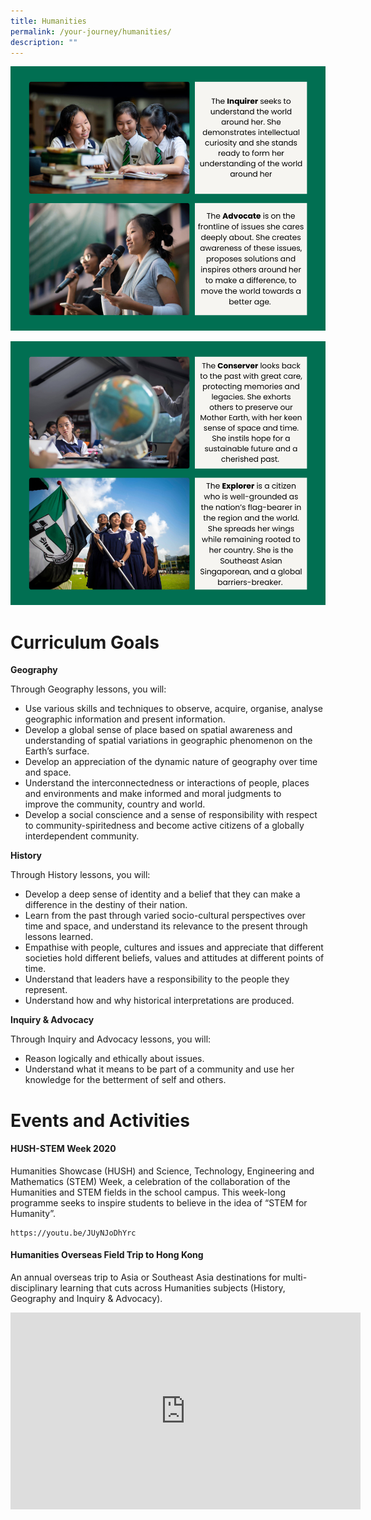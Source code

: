 ```yaml
---
title: Humanities
permalink: /your-journey/humanities/
description: ""
---
```

![](/images/humanities1.png)

![](/images/humanities2.png)

# Curriculum Goals
**Geography**

Through Geography lessons, you will:

*   Use various skills and techniques to observe, acquire, organise, analyse geographic information and present information.
*   Develop a global sense of place based on spatial awareness and understanding of spatial variations in geographic phenomenon on the Earth’s surface.
*   Develop an appreciation of the dynamic nature of geography over time and space.
*   Understand the interconnectedness or interactions of people, places and environments and make informed and moral judgments to improve&nbsp;the community, country and world.
*   Develop a social conscience and a sense of responsibility with respect to community-spiritedness and become active citizens of a globally interdependent community.

**History**

Through History lessons, you will:

*   Develop a deep sense of identity and a belief that they can make a difference in the destiny of their nation.
*   Learn from the past through varied socio-cultural perspectives over time and space, and understand its relevance to the present through lessons learned.
*   Empathise with people, cultures and issues and appreciate that different societies hold different beliefs, values and attitudes at different points of time.
*   Understand that leaders have a responsibility to the people they represent.
*   Understand how and why historical interpretations are produced.

**Inquiry &amp; Advocacy**

Through Inquiry and Advocacy lessons, you will:

*   Reason logically and ethically about issues.
*   Understand what it means to be part of a community and use her knowledge for the betterment of self and others.

# Events and Activities

#### HUSH-STEM Week 2020

Humanities Showcase (HUSH) and Science, Technology, Engineering and Mathematics (STEM) Week, a celebration of the collaboration of the Humanities and STEM fields in the school campus. This week-long programme seeks to inspire students to believe in the idea of “STEM for Humanity”.
```
https://youtu.be/JUyNJoDhYrc
```

#### Humanities Overseas Field Trip to Hong Kong

An annual overseas trip to Asia or Southeast Asia destinations for multi-disciplinary learning that cuts across Humanities subjects (History, Geography and Inquiry &amp; Advocacy).

<iframe allowfullscreen="" allow="accelerometer; autoplay; clipboard-write; encrypted-media; gyroscope; picture-in-picture; web-share" frameborder="0" title="YouTube video player" src="https://www.youtube.com/embed/jCOqvqGULHE" height="315" width="560"></iframe>